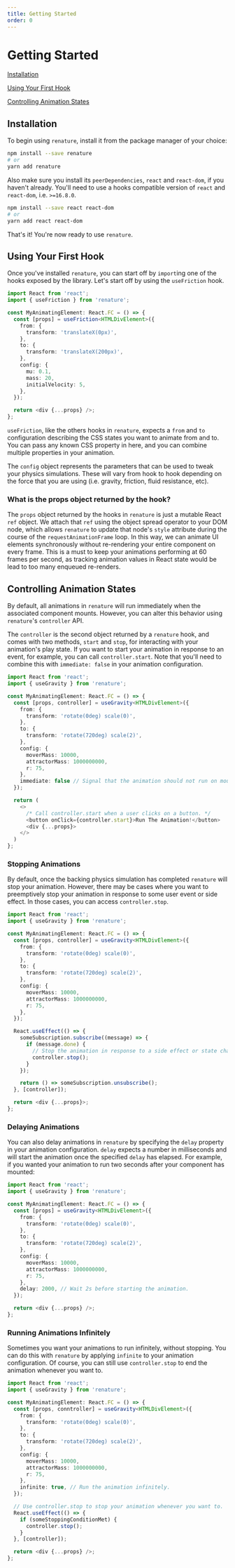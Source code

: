 ```yaml
---
title: Getting Started
order: 0
---
```


<a name="getting-started"></a>

# Getting Started

[Installation](#installation)

[Using Your First Hook](#using-your-first-hook)

[Controlling Animation States](#controlling-animation-states)

<a name="installation"></a>

## Installation

To begin using `renature`, install it from the package manager of your choice:

```bash
npm install --save renature
# or
yarn add renature
```

Also make sure you install its `peerDependencies`, `react` and `react-dom`, if you haven't already. You'll need to use a hooks compatible version of `react` and `react-dom`, i.e. `>=16.8.0`.

```bash
npm install --save react react-dom
# or
yarn add react react-dom
```

That's it! You're now ready to use `renature`.

<a name="using-your-first-hook"></a>

## Using Your First Hook

Once you've installed `renature`, you can start off by `import`ing one of the hooks exposed by the library. Let's start off by using the `useFriction` hook.

```typescript
import React from 'react';
import { useFriction } from 'renature';

const MyAnimatingElement: React.FC = () => {
  const [props] = useFriction<HTMLDivElement>({
    from: {
      transform: 'translateX(0px)',
    },
    to: {
      transform: 'translateX(200px)',
    },
    config: {
      mu: 0.1,
      mass: 20,
      initialVelocity: 5,
    },
  });

  return <div {...props} />;
};
```

`useFriction`, like the others hooks in `renature`, expects a `from` and `to` configuration describing the CSS states you want to animate from and to. You can pass any known CSS property in here, and you can combine multiple properties in your animation.

The `config` object represents the parameters that can be used to tweak your physics simulations. These will vary from hook to hook depending on the force that you are using (i.e. gravity, friction, fluid resistance, etc).

### What is the props object returned by the hook?

The `props` object returned by the hooks in `renature` is just a mutable React `ref` object. We attach that `ref` using the object spread operator to your DOM node, which allows `renature` to update that node's `style` attribute during the course of the `requestAnimationFrame` loop. In this way, we can animate UI elements synchronously without re-rendering your entire component on every frame. This is a must to keep your animations performing at 60 frames per second, as tracking animation values in React state would be lead to too many enqueued re-renders.

<a name="controlling-animation-states"></a>

## Controlling Animation States

By default, all animations in `renature` will run immediately when the associated component mounts. However, you can alter this behavior using `renature`'s `controller` API.

The `controller` is the second object returned by a `renature` hook, and comes with two methods, `start` and `stop`, for interacting with your animation's play state. If you want to start your animation in response to an event, for example, you can call `controller.start`. Note that you'll need to combine this with `immediate: false` in your animation configuration.

```typescript
import React from 'react';
import { useGravity } from 'renature';

const MyAnimatingElement: React.FC = () => {
  const [props, controller] = useGravity<HTMLDivElement>({
    from: {
      transform: 'rotate(0deg) scale(0)',
    },
    to: {
      transform: 'rotate(720deg) scale(2)',
    },
    config: {
      moverMass: 10000,
      attractorMass: 1000000000,
      r: 75,
    },
    immediate: false // Signal that the animation should not run on mount.
  });

  return (
    <>
      /* Call controller.start when a user clicks on a button. */
      <button onClick={controller.start}>Run The Animation!</button>
      <div {...props}>
    </>
  )
};
```

### Stopping Animations

By default, once the backing physics simulation has completed `renature` will stop your animation. However, there may be cases where you want to preemptively stop your animation in response to some user event or side effect. In those cases, you can access `controller.stop`.

```typescript
import React from 'react';
import { useGravity } from 'renature';

const MyAnimatingElement: React.FC = () => {
  const [props, controller] = useGravity<HTMLDivElement>({
    from: {
      transform: 'rotate(0deg) scale(0)',
    },
    to: {
      transform: 'rotate(720deg) scale(2)',
    },
    config: {
      moverMass: 10000,
      attractorMass: 1000000000,
      r: 75,
    },
  });

  React.useEffect(() => {
    someSubscription.subscribe((message) => {
      if (message.done) {
        // Stop the animation in response to a side effect or state change.
        controller.stop();
      }
    });

    return () => someSubscription.unsubscribe();
  }, [controller]);

  return <div {...props}>;
};
```

### Delaying Animations

You can also delay animations in `renature` by specifying the `delay` property in your animation configuration. `delay` expects a number in milliseconds and will start the animation once the specified `delay` has elapsed. For example, if you wanted your animation to run two seconds after your component has mounted:

```typescript
import React from 'react';
import { useGravity } from 'renature';

const MyAnimatingElement: React.FC = () => {
  const [props] = useGravity<HTMLDivElement>({
    from: {
      transform: 'rotate(0deg) scale(0)',
    },
    to: {
      transform: 'rotate(720deg) scale(2)',
    },
    config: {
      moverMass: 10000,
      attractorMass: 1000000000,
      r: 75,
    },
    delay: 2000, // Wait 2s before starting the animation.
  });

  return <div {...props} />;
};
```

### Running Animations Infinitely

Sometimes you want your animations to run infinitely, without stopping. You can do this with `renature` by applying `infinite` to your animation configuration. Of course, you can still use `controller.stop` to end the animation whenever you want to.

```typescript
import React from 'react';
import { useGravity } from 'renature';

const MyAnimatingElement: React.FC = () => {
  const [props, conntroller] = useGravity<HTMLDivElement>({
    from: {
      transform: 'rotate(0deg) scale(0)',
    },
    to: {
      transform: 'rotate(720deg) scale(2)',
    },
    config: {
      moverMass: 10000,
      attractorMass: 1000000000,
      r: 75,
    },
    infinite: true, // Run the animation infinitely.
  });

  // Use controller.stop to stop your animation whenever you want to.
  React.useEffect(() => {
    if (someStoppingConditionMet) {
      controller.stop();
    }
  }, [controller]);

  return <div {...props} />;
};
```
